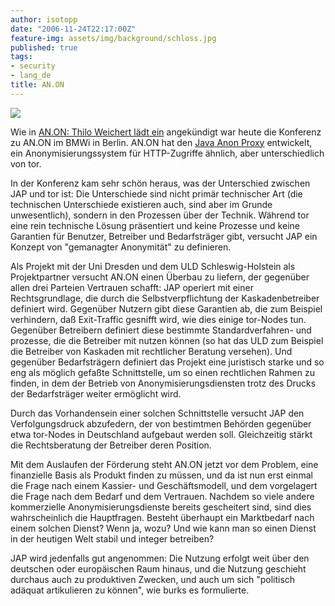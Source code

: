 ```yaml
---
author: isotopp
date: "2006-11-24T22:17:00Z"
feature-img: assets/img/background/schloss.jpg
published: true
tags:
- security
- lang_de
title: AN.ON
---
```

![](/uploads/zorro.jpg)

Wie in 
[AN.ON: Thilo Weichert lädt ein](http://blog.koehntopp.de/archives/1451-AN.ON-Thilo-Weichert-laedt-ein.html)
angekündigt war heute die Konferenz zu AN.ON im BMWi in Berlin. AN.ON hat
den
[Java Anon Proxy](http://anon.inf.tu-dresden.de/) entwickelt, ein
Anonymisierungssystem für HTTP-Zugriffe ähnlich, aber unterschiedlich von
tor.

In der Konferenz kam sehr schön heraus, was der Unterschied zwischen JAP und
tor ist: Die Unterschiede sind nicht primär technischer Art (die technischen
Unterschiede existieren auch, sind aber im Grunde unwesentlich), sondern in
den Prozessen über der Technik. Während tor eine rein technische Lösung
präsentiert und keine Prozesse und keine Garantien für Benutzer, Betreiber
und Bedarfsträger gibt, versucht JAP ein Konzept von "gemanagter Anonymität"
zu definieren.

Als Projekt mit der Uni Dresden und dem ULD Schleswig-Holstein als
Projektpartner versucht AN.ON einen Überbau zu liefern, der gegenüber allen
drei Parteien Vertrauen schafft: JAP operiert mit einer Rechtsgrundlage, die
durch die Selbstverpflichtung der Kaskadenbetreiber definiert wird.
Gegenüber Nutzern gibt diese Garantien ab, die zum Beispiel verhindern, daß
Exit-Traffic gesnifft wird, wie dies einige tor-Nodes tun. Gegenüber
Betreibern definiert diese bestimmte Standardverfahren- und prozesse, die
die Betreiber mit nutzen können (so hat das ULD zum Beispiel die Betreiber
von Kaskaden mit rechtlicher Beratung versehen). Und gegenüber
Bedarfsträgern definiert das Projekt eine juristisch starke und so eng als
möglich gefaßte Schnittstelle, um so einen rechtlichen Rahmen zu finden, in
dem der Betrieb von Anonymisierungsdiensten trotz des Drucks der
Bedarfsträger weiter ermöglicht wird.

Durch das Vorhandensein einer solchen Schnittstelle versucht JAP den
Verfolgungsdruck abzufedern, der von bestimtmen Behörden gegenüber etwa
tor-Nodes in Deutschland aufgebaut werden soll. Gleichzeitig stärkt die
Rechtsberatung der Betreiber deren Position.

Mit dem Auslaufen der Förderung steht AN.ON jetzt vor dem Problem, eine
finanzielle Basis als Produkt finden zu müssen, und da ist nun erst einmal
die Frage nach einem Kassier- und Geschäftsmodell, und dem vorgelagert die
Frage nach dem Bedarf und dem Vertrauen. Nachdem so viele andere
kommerzielle Anonymisierungsdienste bereits gescheitert sind, sind dies
wahrscheinlich die Hauptfragen. Besteht überhaupt ein Marktbedarf nach einem
solchen Dienst? Wenn ja, wozu? Und wie kann man so einen Dienst in der
heutigen Welt stabil und integer betreiben?

JAP wird jedenfalls gut angenommen: Die Nutzung erfolgt weit über den
deutschen oder europäischen Raum hinaus, und die Nutzung geschieht durchaus
auch zu produktiven Zwecken, und auch um sich "politisch adäquat
artikulieren zu können", wie burks es formulierte.
